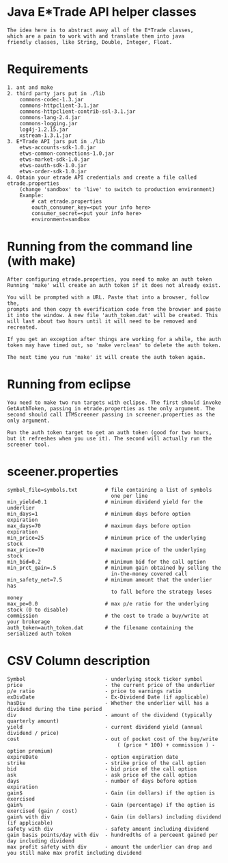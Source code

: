 # Java E*Trade API helper classes
    The idea here is to abstract away all of the E*Trade classes,
    which are a pain to work with and translate them into java
    friendly classes, like String, Double, Integer, Float.

# Requirements
    1. ant and make
    2. third party jars put in ./lib
        commons-codec-1.3.jar
        commons-httpclient-3.1.jar
        commons-httpclient-contrib-ssl-3.1.jar
        commons-lang-2.4.jar
        commons-logging.jar
        log4j-1.2.15.jar
        xstream-1.3.1.jar
    3. E*Trade API jars put in ./lib
        etws-accounts-sdk-1.0.jar
        etws-common-connections-1.0.jar
        etws-market-sdk-1.0.jar
        etws-oauth-sdk-1.0.jar
        etws-order-sdk-1.0.jar
    4. Obtain your etrade API credentials and create a file called etrade.properties
        (change 'sandbox' to 'live' to switch to production environment)
        Example:
            # cat etrade.properties
            oauth_consumer_key=<put your info here>
            consumer_secret=<put your info here>
            environment=sandbox

# Running from the command line (with make)
    After configuring etrade.properties, you need to make an auth token
    Running 'make' will create an auth token if it does not already exist.

    You will be prompted with a URL. Paste that into a browser, follow the,
    prompts and then copy th everification code from the browser and paste
    it into the window. A new file 'auth_token.dat' will be created. This
    will last about two hours until it will need to be removed and 
    recreated.

    If you get an exception after things are working for a while, the auth
    token may have timed out, so 'make verclean' to delete the auth token.
    
    The next time you run 'make' it will create the auth token again.

# Running from eclipse
    You need to make two run targets with eclipse. The first should invoke 
    GetAuthToken, passing in etrade.properties as the only argument. The 
    second should call ITMScreener passing in screener.properties as the
    only argument.

    Run the auth token target to get an auth token (good for two hours,
    but it refreshes when you use it). The second will actually run the 
    screener tool.

# sceener.properties
    symbol_file=symbols.txt         # file containing a list of symbols
                                      one per line
    min_yield=0.1                   # minimum dividend yield for the underlier
    min_days=1                      # minimum days before option expiration
    max_days=70                     # maximum days before option expiration
    min_price=25                    # minimum price of the underlying stock
    max_price=70                    # maximum price of the underlying stock
    min_bid=0.2                     # minimum bid for the call option
    min_prct_gain=.5                # minimum gain obtained by selling the
                                      in-the-money covered call
    min_safety_net=7.5              # minimum amount that the underlier has 
                                      to fall before the strategy loses money
    max_pe=0.0                      # max p/e ratio for the underlying stock (0 to disable)
    commission                      # the cost to trade a buy/write at your brokerage
    auth_token=auth_token.dat       # the filename containing the serialized auth token

# CSV Column description
    Symbol                          - underlying stock ticker symbol
    price                           - the current price of the underlier
    p/e ratio                       - price to earnings ratio
    exDivDate                       - Ex-Dividend Date (if applicable)
    hasDiv                          - Whether the underlier will has a dividend during the time period
    div                             - amount of the dividend (typically quarterly amount)
    yield                           - current dividend yield (annual dividend / price)
    cost                            - out of pocket cost of the buy/write 
                                        ( (price * 100) + commission ) - option premium)
    expireDate                      - option expiration date
    strike                          - strike price of the call option
    bid                             - bid price of the call option
    ask                             - ask price of the call option
    days                            - number of days before option expiration
    gain$                           - Gain (in dollars) if the option is exercised 
    gain%                           - Gain (percentage) if the option is exercised (gain / cost)
    gain% with div                  - Gain (in dollars) including dividend (if applicable)
    safety with div                 - safety amount including dividend
    gain basis points/day with div  - hundredths of a perceent gained per day including dividend
    max profit safety with div      - amount the underlier can drop and you still make max profit including dividend

